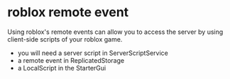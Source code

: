 # roblox remote event
Using roblox's remote events can allow you to access the server by using client-side scripts of your roblox game.
- you will need a server script in ServerScriptService
- a remote event in ReplicatedStorage
- a LocalScript in the StarterGui
